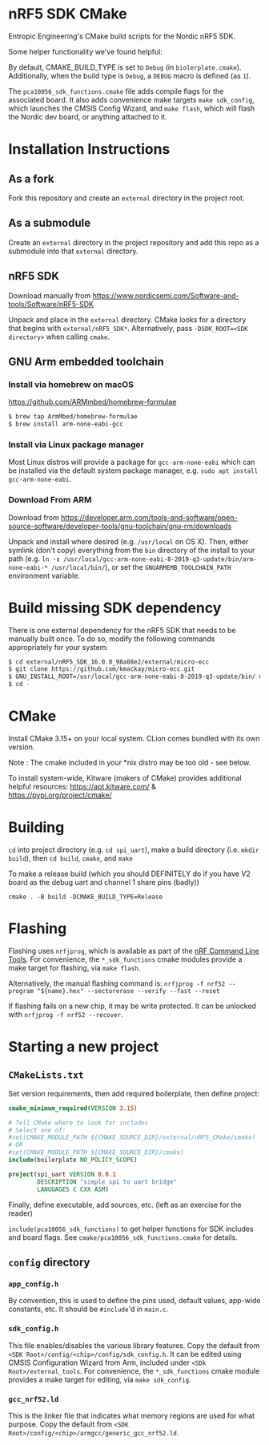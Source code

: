 # nRF5 SDK CMake
Entropic Engineering's CMake build scripts for the Nordic nRF5 SDK.

Some helper functionality we've found helpful:

By default, CMAKE_BUILD_TYPE is set to `Debug` (in `biolerplate.cmake`).
Additionally, when the build type is `Debug`, a `DEBUG` macro is defined (as `1`).

The `pca10056_sdk_functions.cmake` file adds compile flags for the associated board.
It also adds convenience make targets `make sdk_config`, which launches the CMSIS Config Wizard,
and `make flash`, which will flash the Nordic dev board, or anything attached to it.

# Installation Instructions

## As a fork
Fork this repository and create an `external` directory in the project root.

## As a submodule
Create an `external` directory in the project repository and add this repo as a submodule into that `external` directory.

## nRF5 SDK
Download manually from https://www.nordicsemi.com/Software-and-tools/Software/nRF5-SDK

Unpack and place in the `external` directory. CMake looks for a directory that begins with `external/nRF5_SDK*`.
Alternatively, pass `-DSDK_ROOT=<SDK directory>` when calling `cmake`.

## GNU Arm embedded toolchain

### Install via homebrew on macOS
https://github.com/ARMmbed/homebrew-formulae

```bash
$ brew tap ArmMbed/homebrew-formulae
$ brew install arm-none-eabi-gcc
```

### Install via Linux package manager
Most Linux distros will provide a package for `gcc-arm-none-eabi` which can be installed via the default system package manager, e.g. `sudo apt install gcc-arm-none-eabi`.

### Download From ARM
Download from https://developer.arm.com/tools-and-software/open-source-software/developer-tools/gnu-toolchain/gnu-rm/downloads

Unpack and install where desired (e.g. `/usr/local` on OS X).
Then, either symlink (don't copy) everything from the `bin` directory of the install to your path
(e.g. `ln -s /usr/local/gcc-arm-none-eabi-8-2019-q3-update/bin/arm-none-eabi-* /usr/local/bin/`),
or set the `GNUARMEMB_TOOLCHAIN_PATH` environment variable.

# Build missing SDK dependency
There is one external dependency for the nRF5 SDK that needs to be manually built once.
To do so, modify the following commands appropriately for your system:
```bash
$ cd external/nRF5_SDK_16.0.0_98a08e2/external/micro-ecc
$ git clone https://github.com/kmackay/micro-ecc.git
$ GNU_INSTALL_ROOT=/usr/local/gcc-arm-none-eabi-8-2019-q3-update/bin/ make -C nrf52hf_armgcc/armgcc/
$ cd -
```

# CMake
Install CMake 3.15+ on your local system. CLion comes bundled with its own version.

Note : The cmake included in your *nix distro may be too old - see below.

To install system-wide, Kitware (makers of CMake) provides additional helpful resources: https://apt.kitware.com/ & https://pypi.org/project/cmake/


# Building
`cd` into project directory (e.g. `cd spi_uart`), make a build directory (i.e. `mkdir build`),
then `cd build`, `cmake`, and `make`

To make a release build (which you should DEFINITELY do if you have V2 board as the debug uart and channel 1 share pins (badly))

`cmake . -B build -DCMAKE_BUILD_TYPE=Release`

# Flashing
Flashing uses `nrfjprog`, which is available as part of the
[nRF Command Line Tools](https://www.nordicsemi.com/Software-and-tools/Development-Tools/nRF-Command-Line-Tools).
For convenience, the `*_sdk_functions` cmake modules provide a make target for flashing, via `make flash`.

Alternatively, the manual flashing command is:
`nrfjprog -f nrf52 --program "${name}.hex" --sectorerase --verify --fast --reset`

If flashing fails on a new chip, it may be write protected.
It can be unlocked with `nrfjprog -f nrf52 --recover`.

# Starting a new project

## `CMakeLists.txt`
Set version requirements, then add required boilerplate, then define project:
```cmake
cmake_minimum_required(VERSION 3.15)

# Tell CMake where to look for includes
# Select one of:
#set(CMAKE_MODULE_PATH ${CMAKE_SOURCE_DIR}/external/nRF5_CMake/cmake)
# OR
#set(CMAKE_MODULE_PATH ${CMAKE_SOURCE_DIR}/cmake)
include(boilerplate NO_POLICY_SCOPE)

project(spi_uart VERSION 0.0.1
        DESCRIPTION "simple spi to uart bridge"
        LANGUAGES C CXX ASM)
```
Finally, define executable, add sources, etc. (left as an exercise for the reader)

`include(pca10056_sdk_functions)` to get helper functions for SDK includes and board flags.
See `cmake/pca10056_sdk_functions.cmake` for details.

## `config` directory
### `app_config.h`
By convention, this is used to define the pins used, default values, app-wide constants, etc.
It should be `#include`'d in `main.c`.

### `sdk_config.h`
This file enables/disables the various library features.
Copy the default from `<SDK Root>/config/<chip>/config/sdk_config.h`.
It can be edited using CMSIS Configuration Wizard from Arm, included under `<SDk Root>/external_tools`.
For convenience, the `*_sdk_functions` cmake module provides a make target for editing, via `make sdk_config`.

### `gcc_nrf52.ld`
This is the linker file that indicates what memory regions are used for what purpose.
Copy the default from `<SDK Root>/config/<chip>/armgcc/generic_gcc_nrf52.ld`.
